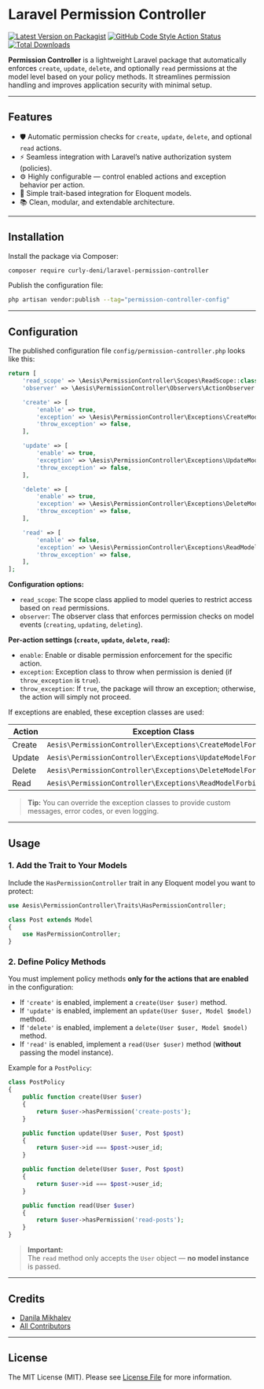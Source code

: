 # Laravel Permission Controller

[![Latest Version on Packagist](https://img.shields.io/packagist/v/curly-deni/laravel-permission-controller.svg?style=flat-square)](https://packagist.org/packages/curly-deni/laravel-permission-controller)
[![GitHub Code Style Action Status](https://img.shields.io/github/actions/workflow/status/curly-deni/laravel-permission-controller/fix-php-code-style-issues.yml?branch=main&label=code%20style&style=flat-square)](https://github.com/curly-deni/laravel-permission-controller/actions?query=workflow%3A"Fix+PHP+code+style+issues"+branch%3Amain)
[![Total Downloads](https://img.shields.io/packagist/dt/curly-deni/laravel-permission-controller.svg?style=flat-square)](https://packagist.org/packages/curly-deni/laravel-permission-controller)

**Permission Controller** is a lightweight Laravel package that automatically enforces `create`, `update`, `delete`, and optionally `read` permissions at the model level based on your policy methods. It streamlines permission handling and improves application security with minimal setup.

---

## Features

- 🛡️ Automatic permission checks for `create`, `update`, `delete`, and optional `read` actions.
- ⚡ Seamless integration with Laravel’s native authorization system (policies).
- ⚙️ Highly configurable — control enabled actions and exception behavior per action.
- 🧩 Simple trait-based integration for Eloquent models.
- 📚 Clean, modular, and extendable architecture.

---

## Installation

Install the package via Composer:

```bash
composer require curly-deni/laravel-permission-controller
```

Publish the configuration file:

```bash
php artisan vendor:publish --tag="permission-controller-config"
```

---

## Configuration

The published configuration file `config/permission-controller.php` looks like this:

```php
return [
    'read_scope' => \Aesis\PermissionController\Scopes\ReadScope::class,
    'observer' => \Aesis\PermissionController\Observers\ActionObserver::class,

    'create' => [
        'enable' => true,
        'exception' => \Aesis\PermissionController\Exceptions\CreateModelForbidden::class,
        'throw_exception' => false,
    ],

    'update' => [
        'enable' => true,
        'exception' => \Aesis\PermissionController\Exceptions\UpdateModelForbidden::class,
        'throw_exception' => false,
    ],

    'delete' => [
        'enable' => true,
        'exception' => \Aesis\PermissionController\Exceptions\DeleteModelForbidden::class,
        'throw_exception' => false,
    ],

    'read' => [
        'enable' => false,
        'exception' => \Aesis\PermissionController\Exceptions\ReadModelForbidden::class,
        'throw_exception' => false,
    ],
];
```

**Configuration options:**

- `read_scope`: The scope class applied to model queries to restrict access based on `read` permissions.
- `observer`: The observer class that enforces permission checks on model events (`creating`, `updating`, `deleting`).

**Per-action settings (`create`, `update`, `delete`, `read`):**
- `enable`: Enable or disable permission enforcement for the specific action.
- `exception`: Exception class to throw when permission is denied (if `throw_exception` is `true`).
- `throw_exception`: If `true`, the package will throw an exception; otherwise, the action will simply not proceed.

If exceptions are enabled, these exception classes are used:

| Action  | Exception Class                                               |
|---------|---------------------------------------------------------------|
| Create  | `Aesis\PermissionController\Exceptions\CreateModelForbidden`  |
| Update  | `Aesis\PermissionController\Exceptions\UpdateModelForbidden`  |
| Delete  | `Aesis\PermissionController\Exceptions\DeleteModelForbidden`  |
| Read    | `Aesis\PermissionController\Exceptions\ReadModelForbidden`    |

> **Tip:** You can override the exception classes to provide custom messages, error codes, or even logging.

---

## Usage

### 1. Add the Trait to Your Models

Include the `HasPermissionController` trait in any Eloquent model you want to protect:

```php
use Aesis\PermissionController\Traits\HasPermissionController;

class Post extends Model
{
    use HasPermissionController;
}
```

### 2. Define Policy Methods

You must implement policy methods **only for the actions that are enabled** in the configuration:

- If `'create'` is enabled, implement a `create(User $user)` method.
- If `'update'` is enabled, implement an `update(User $user, Model $model)` method.
- If `'delete'` is enabled, implement a `delete(User $user, Model $model)` method.
- If `'read'` is enabled, implement a `read(User $user)` method (**without** passing the model instance).

Example for a `PostPolicy`:

```php
class PostPolicy
{
    public function create(User $user)
    {
        return $user->hasPermission('create-posts');
    }

    public function update(User $user, Post $post)
    {
        return $user->id === $post->user_id;
    }

    public function delete(User $user, Post $post)
    {
        return $user->id === $post->user_id;
    }

    public function read(User $user)
    {
        return $user->hasPermission('read-posts');
    }
}
```

> **Important:**  
> The `read` method only accepts the `User` object — **no model instance** is passed.

---

## Credits

- [Danila Mikhalev](https://github.com/curly-deni)
- [All Contributors](../../contributors)

---

## License

The MIT License (MIT). Please see [License File](LICENSE.md) for more information.
